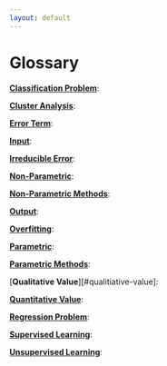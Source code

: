 ```yaml
---
layout: default
---
```


# Glossary

<a id="classification-problem"></a>
[**Classification Problem**][#classification-problem]:

<a id="cluster-analysis"></a>
[**Cluster Analysis**][#cluster-analysis]:

<a id="error-term"></a>
[**Error Term**][#error-term]:

<a id="input"></a>
[**Input**][#input]:

<a id="irreducible-error"></a>
[**Irreducible Error**][#irreducible-error]:

<a id="non-parametric"></a>
[**Non-Parametric**][#non-parametric]:

<a id="non-parametric-methods"></a>
[**Non-Parametric Methods**][#non-parametric-methods]:

<a id="output"></a>
[**Output**][#output]:

<a id="overfitting"></a>
[**Overfitting**][#overfitting]:

<a id="parametric"></a>
[**Parametric**][#parametric]:

<a id="parametric-methods"></a>
[**Parametric Methods**][#parametric-methods]:

<a id="qualitative-value"></a>
[**Qualitative Value**][#qualitiative-value]:

<a id="quantitative-value"></a>
[**Quantitative Value**][#quantitative-value]:

<a id="regression-problem"></a>
[**Regression Problem**][#regression-problem]:

<a id="supervised-learning"></a>
[**Supervised Learning**][#supervised-learning]:

<a id="unsupervised-learning"></a>
[**Unsupervised Learning**][#unsupervised-learning]:

[#classification-problem]: #classification-problem "Classification Problem"
[#cluster-analysis]: #cluster-analysis "Cluster Analysis"
[#error-term]: #error-term "Error Term"
[#input]: #input "Input"
[#irreducible-error]: #irreducible-error "Irreducible Error"
[#non-parametric]: #non-parametric "Non-Parametric"
[#non-parametric-methods]: #non-parametric-methods "Non-Parametric Methods"
[#output]: #output "Output"
[#overfitting]: #overfitting "Overfitting"
[#parametric-methods]: #parametric-methods "Parametric Methods"
[#parametric]: #parametric "Parametric"
[#qualitative-value]: #qualitative-value "Qualitative Value"
[#quantitative-value]: #quantitative-value "Quantitative Value"
[#regression-problem]: #regression-problem "Regression Problem"
[#supervised-learning]: #supervised-learning "Supervised Learning"
[#unsupervised-learning]: #unsupervised-learning "Unsupervised Learning"
